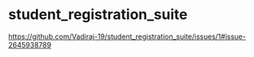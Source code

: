 # student_registration_suite

https://github.com/Vadiraj-19/student_registration_suite/issues/1#issue-2645938789
